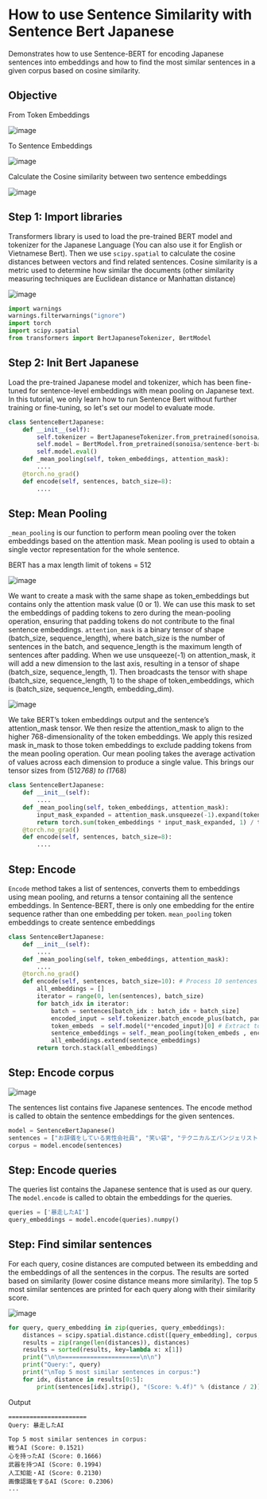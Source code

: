 # How to use Sentence Similarity with Sentence Bert Japanese

Demonstrates how to use Sentence-BERT for encoding Japanese sentences into embeddings and how to find the most similar sentences in a given corpus based on cosine similarity.

## Objective

From Token Embeddings

![image](https://github.com/hughiephan/DPL/assets/16631121/fd65f24c-0443-4c20-aeab-7b67997a9c44)

To Sentence Embeddings

![image](https://github.com/hughiephan/DPL/assets/16631121/6b24747d-aca8-4b14-baf3-8c0d72829940)

Calculate the Cosine similarity between two sentence embeddings

![image](https://github.com/hughiephan/DPL/assets/16631121/ef5e8991-0924-4ed0-905a-5e3997ca82c1)


## Step 1: Import libraries
Transformers library is used to load the pre-trained BERT model and tokenizer for the Japanese Language (You can also use it for English or Vietnamese Bert). 
Then we use `scipy.spatial` to calculate the cosine distances between vectors and find related sentences. Cosine similarity is a metric used to determine how similar the documents (other similarity measuring techniques are Euclidean distance or Manhattan distance)

![image](https://github.com/hughiephan/DPL/assets/16631121/714f3f61-e76e-42d4-91e9-c508d91485bb)

```python
import warnings
warnings.filterwarnings("ignore")
import torch
import scipy.spatial
from transformers import BertJapaneseTokenizer, BertModel
```

## Step 2: Init Bert Japanese
Load the pre-trained Japanese model and tokenizer, which has been fine-tuned for sentence-level embeddings with mean pooling on Japanese text. In this tutorial, we only learn how to run Sentence Bert without further training or fine-tuning, so let's set our model to evaluate mode.

```python 
class SentenceBertJapanese:
    def __init__(self):
        self.tokenizer = BertJapaneseTokenizer.from_pretrained(sonoisa/sentence-bert-base-ja-mean-tokens)
        self.model = BertModel.from_pretrained(sonoisa/sentence-bert-base-ja-mean-tokens)
        self.model.eval()
    def _mean_pooling(self, token_embeddings, attention_mask):
        ....
    @torch.no_grad()
    def encode(self, sentences, batch_size=8):
        ....
```

## Step: Mean Pooling

`_mean_pooling` is our function to perform mean pooling over the token embeddings based on the attention mask. Mean pooling is used to obtain a single vector representation for the whole sentence.

BERT has a max length limit of tokens = 512

![image](https://github.com/hughiephan/DPL/assets/16631121/45f9e2e1-2993-492d-9f89-733539533bb2)

We want to create a mask with the same shape as token_embeddings but contains only the attention mask value (0 or 1). We can use this mask to set the embeddings of padding tokens to zero during the mean-pooling operation, ensuring that padding tokens do not contribute to the final sentence embeddings. `attention_mask` is a binary tensor of shape (batch_size, sequence_length), where batch_size is the number of sentences in the batch, and sequence_length is the maximum length of sentences after padding. When we use unsqueeze(-1) on attention_mask, it will add a new dimension to the last axis, resulting in a tensor of shape (batch_size, sequence_length, 1). Then broadcasts the tensor with shape (batch_size, sequence_length, 1) to the shape of token_embeddings, which is (batch_size, sequence_length, embedding_dim).

![image](https://github.com/hughiephan/DPL/assets/16631121/87de6fcc-7b0f-4b4b-8123-f927e915660f)

We take BERT’s token embeddings output and the sentence’s attention_mask tensor. We then resize the attention_mask to align to the higher 768-dimensionality of the token embeddings. We apply this resized mask in_mask to those token embeddings to exclude padding tokens from the mean pooling operation. Our mean pooling takes the average activation of values across each dimension to produce a single value. This brings our tensor sizes from (512*768) to (1*768)



```python
class SentenceBertJapanese:
    def __init__(self):
        ....
    def _mean_pooling(self, token_embeddings, attention_mask):
        input_mask_expanded = attention_mask.unsqueeze(-1).expand(token_embeddings.size()).float()
        return torch.sum(token_embeddings * input_mask_expanded, 1) / torch.clamp(input_mask_expanded.sum(1), min=1e-9)
    @torch.no_grad()
    def encode(self, sentences, batch_size=8):
        ....
```



## Step: Encode
`Encode` method takes a list of sentences, converts them to embeddings using mean pooling, and returns a tensor containing all the sentence embeddings. In Sentence-BERT, there is only one embedding for the entire sequence rather than one embedding per token. `mean_pooling` token embeddings to create sentence embeddings


```python
class SentenceBertJapanese:
    def __init__(self):
        ....
    def _mean_pooling(self, token_embeddings, attention_mask):
        ....
    @torch.no_grad()
    def encode(self, sentences, batch_size=10): # Process 10 sentences at a time
        all_embeddings = []
        iterator = range(0, len(sentences), batch_size)
        for batch_idx in iterator:
            batch = sentences[batch_idx : batch_idx + batch_size]
            encoded_input = self.tokenizer.batch_encode_plus(batch, padding="longest", truncation=True, return_tensors="pt")
            token_embeds  = self.model(**encoded_input)[0] # Extract token embeddings
            sentence_embeddings = self._mean_pooling(token_embeds , encoded_input["attention_mask"]) # Apply mean pooling to get the sentence embeddings
            all_embeddings.extend(sentence_embeddings) 
        return torch.stack(all_embeddings)
```

## Step: Encode corpus

![image](https://github.com/hughiephan/DPL/assets/16631121/902dac23-99db-4f4e-84bd-0cc685b40c69)

The sentences list contains five Japanese sentences. The encode method is called to obtain the sentence embeddings for the given sentences.
```python
model = SentenceBertJapanese()
sentences = ["お辞儀をしている男性会社員", "笑い袋", "テクニカルエバンジェリスト（女性）", "戦うAI", "笑う男性（5段階）"]
corpus = model.encode(sentences)
```

## Step: Encode queries

The queries list contains the Japanese sentence that is used as our query. The `model.encode` is called to obtain the embeddings for the queries.
```python
queries = ['暴走したAI']
query_embeddings = model.encode(queries).numpy()
```

## Step: Find similar sentences
For each query, cosine distances are computed between its embedding and the embeddings of all the sentences in the corpus. The results are sorted based on similarity (lower cosine distance means more similarity). The top 5 most similar sentences are printed for each query along with their similarity score.

![image](https://github.com/hughiephan/DPL/assets/16631121/6d7c71e6-20ce-4f18-9bab-9dfbad29fa34)

```python
for query, query_embedding in zip(queries, query_embeddings):
    distances = scipy.spatial.distance.cdist([query_embedding], corpus, metric="cosine")[0]
    results = zip(range(len(distances)), distances)
    results = sorted(results, key=lambda x: x[1])
    print("\n\n======================\n\n")
    print("Query:", query)
    print("\nTop 5 most similar sentences in corpus:")
    for idx, distance in results[0:5]:
        print(sentences[idx].strip(), "(Score: %.4f)" % (distance / 2))
```


Output
```
======================
Query: 暴走したAI

Top 5 most similar sentences in corpus:
戦うAI (Score: 0.1521)
心を持ったAI (Score: 0.1666)
武器を持つAI (Score: 0.1994)
人工知能・AI (Score: 0.2130)
画像認識をするAI (Score: 0.2306)
...
```
